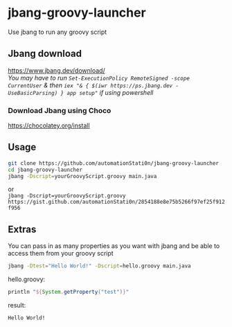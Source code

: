 # jbang-groovy-launcher
Use jbang to run any groovy script
## Jbang download
https://www.jbang.dev/download/  
*You may have to run `Set-ExecutionPolicy RemoteSigned -scope CurrentUser` & then `iex "& { $(iwr https://ps.jbang.dev -UseBasicParsing) } app setup"` if using powershell*
### Download Jbang using Choco
https://chocolatey.org/install  
## Usage
```bash
git clone https://github.com/automationStati0n/jbang-groovy-launcher
cd jbang-groovy-launcher
jbang -Dscript=yourGroovyScript.groovy main.java
``` 
or  
`jbang -Dscript=yourGroovyScript.groovy https://gist.github.com/automationStati0n/2854188e8e75b5266f97ef25f912f956`
## Extras
You can pass in as many properties as you want with jbang and be able to access them from your groovy script
```bash
jbang -Dtest="Hello World!" -Dscript=hello.groovy main.java
```
hello.groovy:
```groovy
println "${System.getProperty("test")}"
```
result:
```text
Hello World!
```
